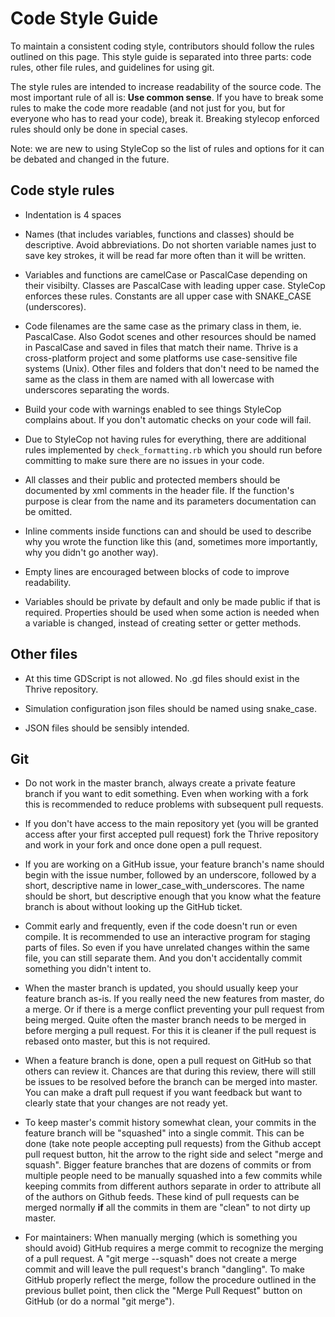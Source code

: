 Code Style Guide
================

To maintain a consistent coding style, contributors should follow the
rules outlined on this page. This style guide is separated into three
parts: code rules, other file rules, and guidelines for using git.

The style rules are intended to increase readability of the source
code. The most important rule of all is: **Use common sense**. If you
have to break some rules to make the code more readable (and not just
for you, but for everyone who has to read your code), break
it. Breaking stylecop enforced rules should only be done in special
cases.

Note: we are new to using StyleCop so the list of rules and options
for it can be debated and changed in the future.

Code style rules
----------------

- Indentation is 4 spaces

- Names (that includes variables, functions and classes) should be
  descriptive.  Avoid abbreviations. Do not shorten variable names
  just to save key strokes, it will be read far more often than it
  will be written.

- Variables and functions are camelCase or PascalCase depending on
  their visibilty. Classes are PascalCase with leading upper
  case. StyleCop enforces these rules. Constants are all upper case
  with SNAKE_CASE (underscores).

- Code filenames are the same case as the primary class in them,
  ie. PascalCase. Also Godot scenes and other resources should be
  named in PascalCase and saved in files that match their name. Thrive
  is a cross-platform project and some platforms use case-sensitive
  file systems (Unix).  Other files and folders that don't need to be
  named the same as the class in them are named with all lowercase
  with underscores separating the words.

- Build your code with warnings enabled to see things StyleCop
  complains about. If you don't automatic checks on your code will
  fail.
  
- Due to StyleCop not having rules for everything, there are
  additional rules implemented by `check_formatting.rb` which you
  should run before committing to make sure there are no issues in
  your code.

- All classes and their public and protected members should be documented by
  xml comments in the header file. If the function's purpose is clear
  from the name and its parameters documentation can be omitted.

- Inline comments inside functions can and should be used to describe why
  you wrote the function like this (and, sometimes more importantly, why you
  didn't go another way).

- Empty lines are encouraged between blocks of code to improve readability.

- Variables should be private by default and only be made public if
  that is required. Properties should be used when some action is
  needed when a variable is changed, instead of creating setter or
  getter methods.

Other files
-----------

- At this time GDScript is not allowed. No .gd files should exist in
  the Thrive repository.
  
- Simulation configuration json files should be named using snake_case.

- JSON files should be sensibly intended.

Git
---

- Do not work in the master branch, always create a private feature
  branch if you want to edit something. Even when working with a fork
  this is recommended to reduce problems with subsequent pull
  requests.

- If you don't have access to the main repository yet (you will be
  granted access after your first accepted pull request) fork the
  Thrive repository and work in your fork and once done open a pull
  request.

- If you are working on a GitHub issue, your feature branch's name should
  begin with the issue number, followed by an underscore, followed by a
  short, descriptive name in lower_case_with_underscores. The name should
  be short, but descriptive enough that you know what the feature branch is
  about without looking up the GitHub ticket.

- Commit early and frequently, even if the code doesn't run or even
  compile. It is recommended to use an interactive program for staging
  parts of files. So even if you have unrelated changes within the
  same file, you can still separate them. And you don't accidentally
  commit something you didn't intent to.

- When the master branch is updated, you should usually keep your
  feature branch as-is. If you really need the new features from
  master, do a merge. Or if there is a merge conflict preventing your
  pull request from being merged. Quite often the master branch needs
  to be merged in before merging a pull request. For this it is
  cleaner if the pull request is rebased onto master, but this is not
  required.

- When a feature branch is done, open a pull request on GitHub so that
  others can review it. Chances are that during this review, there
  will still be issues to be resolved before the branch can be merged
  into master. You can make a draft pull request if you want feedback
  but want to clearly state that your changes are not ready yet.

- To keep master's commit history somewhat clean, your commits in the
  feature branch will be "squashed" into a single commit. This can be
  done (take note people accepting pull requests) from the Github
  accept pull request button, hit the arrow to the right side and
  select "merge and squash". Bigger feature branches that are dozens
  of commits or from multiple people need to be manually squashed into
  a few commits while keeping commits from different authors separate
  in order to attribute all of the authors on Github feeds. These kind
  of pull requests can be merged normally **if** all the commits in them
  are "clean" to not dirty up master.

- For maintainers: When manually merging (which is something you
  should avoid) GitHub requires a merge commit to recognize the
  merging of a pull request. A "git merge --squash" does not create a
  merge commit and will leave the pull request's branch "dangling". To
  make GitHub properly reflect the merge, follow the procedure
  outlined in the previous bullet point, then click the "Merge Pull
  Request" button on GitHub (or do a normal "git merge").
